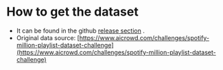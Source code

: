 # How to get the dataset

- It can be found in the github [release section]() .
- Original data source: [https://www.aicrowd.com/challenges/spotify-million-playlist-dataset-challenge](https://www.aicrowd.com/challenges/spotify-million-playlist-dataset-challenge)
